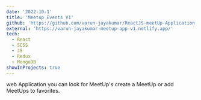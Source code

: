 ```yaml
---
date: '2022-10-1'
title: 'Meetup Events V1'
github: 'https://github.com/varun-jayakumar/ReactJS-meetUp-Application'
external: 'https://varun-jayakumar-meetup-app-v1.netlify.app/'
tech:
  - React
  - SCSS
  - JS
  - Redux
  - MongoDB
showInProjects: true
---
```


web Application you can look for MeetUp's create a MeetUp or add MeetUps to favorites.
